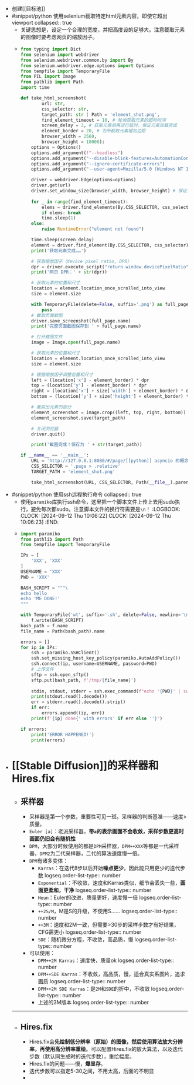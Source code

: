 - 创建[[目标池]]
- #snippet/python 使用selenium截取特定html元素内容，即使它超出viewport
  collapsed:: true
	- 关键思想是，设定一个合理的宽度，并把高度设的足够大。注意截取元素的图像时要考虑网页的缩放因子。
	- ```python
	  from typing import Dict
	  from selenium import webdriver
	  from selenium.webdriver.common.by import By
	  from selenium.webdriver.edge.options import Options
	  from tempfile import TemporaryFile
	  from PIL import Image
	  from pathlib import Path
	  import time
	  
	  def take_html_screenshot(
	          url: str,
	          css_selector: str,
	          target_path: str | Path = 'element_shot.png',
	          find_element_timeout = 10, # 轮询获取元素的超时时间
	          screen_delay = 3, # 获取元素后再进行延时，保证元素加载完成
	          element_border = 20, # 为所截取元素增加边距
	          browser_width = 2560,
	          browser_height = 10000):
	      options = Options()
	      options.add_argument(f"--headless")  
	      options.add_argument("--disable-blink-features=AutomationControlled") 
	      options.add_argument("--ignore-certificate-errors")  
	      options.add_argument("--user-agent=Mozilla/5.0 (Windows NT 10.0; Win64; x64; rv:109.0) Gecko/20100101 Firefox/115.0") 
	  
	      driver = webdriver.Edge(options=options)
	      driver.get(url)
	      driver.set_window_size(browser_width, browser_height) # 保证元素能完整地处在viewport中
	      
	      for _ in range(find_element_timeout):
	          elems = driver.find_elements(By.CSS_SELECTOR, css_selector)
	          if elems: break
	          time.sleep(1)
	      else:
	          raise RuntimeError("element not found")
	  
	      time.sleep(screen_delay)
	      element = driver.find_element(By.CSS_SELECTOR, css_selector)
	      print('获取元素完成……')
	  
	      # 获取缩放因子（device pixel ratio, DPR）
	      dpr = driver.execute_script("return window.devicePixelRatio")
	      print('网页 DPR：' + str(dpr))
	  
	      # 获取元素的位置和尺寸
	      location = element.location_once_scrolled_into_view
	      size = element.size
	  
	      with TemporaryFile(delete=False, suffix='.png') as full_page:
	          pass
	      # 截取页面截图
	      driver.save_screenshot(full_page.name)
	      print('完整页面截图保存到 ' + full_page.name)
	  
	      # 打开截图文件
	      image = Image.open(full_page.name)
	  
	      # 获取元素的位置和尺寸
	      location = element.location_once_scrolled_into_view
	      size = element.size
	  
	      # 根据缩放因子调整位置和尺寸
	      left = (location['x'] - element_border) * dpr
	      top = (location['y'] - element_border) * dpr
	      right = (location['x'] + size['width'] + element_border) * dpr
	      bottom = (location['y'] + size['height'] + element_border) * dpr
	  
	      # 裁剪出元素的部分
	      element_screenshot = image.crop((left, top, right, bottom))
	      element_screenshot.save(target_path)
	  
	      # 关闭浏览器
	      driver.quit()
	  
	      print('截图完成！保存为 ' + str(target_path))
	  
	  if __name__ == '__main__':
	      URL = 'http://127.0.0.1:8080/#/page/[[python]] asyncio 的概念和基本使用'
	      CSS_SELECTOR = '.page > .relative'
	      TARGET_PATH = 'element_shot.png'
	  
	      take_html_screenshot(URL, CSS_SELECTOR, Path(__file__).parent / 'hello.png')
	  ```
- #snippet/python 使用ssh远程执行命令
  collapsed:: true
	- 使用`paramiko`库执行ssh命令，这里把一个脚本文件上传上去用sudo执行，避免每次都sudo。注意脚本文件的换行符需要是`\n`！
	  :LOGBOOK:
	  CLOCK: [2024-09-12 Thu 10:06:22]
	  CLOCK: [2024-09-12 Thu 10:06:23]
	  :END:
	- ```python
	  import paramiko
	  from pathlib import Path
	  from tempfile import TemporaryFile
	  
	  IPs = [
	      'XXX', 'XXX'
	  ]
	  USERNAME = 'XXX'
	  PWD = 'XXX'
	  
	  BASH_SCRIPT = """\
	  echo hello
	  echo 'ME DONE!'
	  """
	  
	  with TemporaryFile('wt', suffix='.sh', delete=False, newline='\n') as f:
	      f.write(BASH_SCRIPT)
	  bash_path = f.name
	  file_name = Path(bash_path).name
	  
	  errors = []
	  for ip in IPs:
	      ssh = paramiko.SSHClient()
	      ssh.set_missing_host_key_policy(paramiko.AutoAddPolicy())
	      ssh.connect(ip, username=USERNAME, password=PWD)
	      # 上传文件
	      sftp = ssh.open_sftp()
	      sftp.put(bash_path, f'/tmp/{file_name}')
	      
	      stdin, stdout, stderr = ssh.exec_command(f"echo '{PWD}' | sudo -S -p '' bash '/tmp/{file_name}'")
	      print(stdout.read().decode())
	      err = stderr.read().decode().strip()
	      if err:
	          errors.append((ip, err))
	      print(f'{ip} done{' with errors' if err else ''}')
	  
	  if errors:
	      print('ERROR HAPPENED!')
	      print(errors)
	  
	  ```
- # [[Stable Diffusion]]的采样器和Hires.fix
	- ## 采样器
		- 采样器是第一个参数，重要性可见一斑。采样器的判断基准——速度>质量。
		- `Euler [a]`：老派采样器，**带`a`的表示画面不会收敛，采样步数更高时画面仍旧会有随机性**
		- `DPM`，大部分时候使用的都是`DPM`采样器，`DPM++XXX`等都是一代采样器，`DPM2`为二代采样器，二代的算法速度慢一倍。
		- `DPM`有诸多变体：
			- `Karras`：在迭代8步以后开始**噪点更少**，因此能只用更少的迭代步数
			  logseq.order-list-type:: number
			- `Exponential`：不收敛，速度和Karras类似，细节会丢失一些，**画面更柔和，干净**
			  logseq.order-list-type:: number
			- `Heun`：Euler的改进，质量更好，速度慢一倍
			  logseq.order-list-type:: number
			- `++2S/M`，M是S的升级，不使用S……
			  logseq.order-list-type:: number
			- `++3M`：速度和2M一致，但需要>30步的采样步数才有好结果，CFG需更小
			  logseq.order-list-type:: number
			- `SDE`：随机微分方程，不收敛，高品质，慢
			  logseq.order-list-type:: number
		- 可以使用：
			- `DPM++2M Karras`：速度快，质量ok
			  logseq.order-list-type:: number
			- `DPM++SDE Karras`：不收敛，高品质，慢，适合真实系图片，追求画质
			  logseq.order-list-type:: number
			- `DPM++2M SDE Karras`：是`2M`和`SDE`的折中，不收敛
			  logseq.order-list-type:: number
			- 上述的3M版本
			  logseq.order-list-type:: number
	- ---
	- ## Hires.fix
		- Hires.fix会**先绘制低分辨率（原始）的图像，然后使用算法放大分辨率，再使用高分辨率重绘**。可以配置Hires.fix的放大算法，以及迭代步数（默认同生成时的迭代步数），重绘幅度。
		- Hires.fix的问题——慢，**爆显存**。
		- 迭代步数可以指定5-30之间，不用太高，后面的不明显
		-